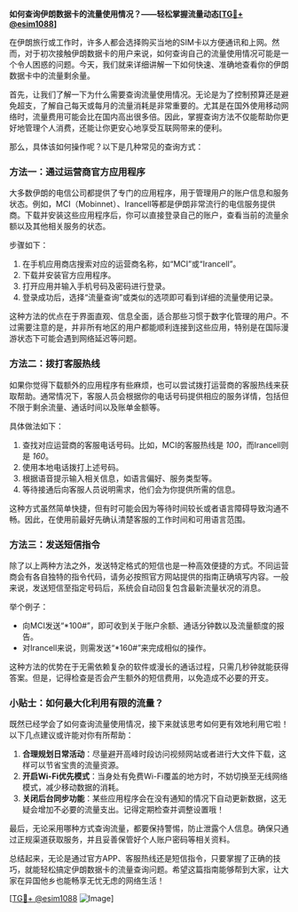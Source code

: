 **如何查询伊朗数据卡的流量使用情况？——轻松掌握流量动态[[TG💪+ @esim1088](https://t.me/s/esim1088)]**

在伊朗旅行或工作时，许多人都会选择购买当地的SIM卡以方便通讯和上网。然而，对于初次接触伊朗数据卡的用户来说，如何查询自己的流量使用情况可能是一个令人困惑的问题。今天，我们就来详细讲解一下如何快速、准确地查看你的伊朗数据卡中的流量剩余量。

首先，让我们了解一下为什么需要查询流量使用情况。无论是为了控制预算还是避免超支，了解自己每天或每月的流量消耗是非常重要的。尤其是在国外使用移动网络时，流量费用可能会比在国内高出很多倍。因此，掌握查询方法不仅能帮助你更好地管理个人消费，还能让你更安心地享受互联网带来的便利。

那么，具体该如何操作呢？以下是几种常见的查询方式：

### 方法一：通过运营商官方应用程序

大多数伊朗的电信公司都提供了专门的应用程序，用于管理用户的账户信息和服务状态。例如，MCI（Mobinnet）、Irancell等都是伊朗非常流行的电信服务提供商。下载并安装这些应用程序后，你可以直接登录自己的账户，查看当前的流量余额以及其他相关服务的状态。

步骤如下：
1. 在手机应用商店搜索对应的运营商名称，如“MCI”或“Irancell”。
2. 下载并安装官方应用程序。
3. 打开应用并输入手机号码及密码进行登录。
4. 登录成功后，选择“流量查询”或类似的选项即可看到详细的流量使用记录。

这种方法的优点在于界面直观、信息全面，适合那些习惯于数字化管理的用户。不过需要注意的是，并非所有地区的用户都能顺利连接到这些应用，特别是在国际漫游状态下可能会遇到网络延迟等问题。

### 方法二：拨打客服热线

如果你觉得下载额外的应用程序有些麻烦，也可以尝试拨打运营商的客服热线来获取帮助。通常情况下，客服人员会根据你的电话号码提供相应的服务详情，包括但不限于剩余流量、通话时间以及账单金额等。

具体做法如下：
1. 查找对应运营商的客服电话号码。比如，MCI的客服热线是 *100*，而Irancell则是 *160*。
2. 使用本地电话拨打上述号码。
3. 根据语音提示输入相关信息，如语言偏好、服务类型等。
4. 等待接通后向客服人员说明需求，他们会为你提供所需的信息。

这种方式虽然简单快捷，但有时可能会因为等待时间较长或者语言障碍导致沟通不畅。因此，在使用前最好先确认清楚客服的工作时间和可用语言范围。

### 方法三：发送短信指令

除了以上两种方法之外，发送特定格式的短信也是一种高效便捷的方式。不同运营商会有各自独特的指令代码，请务必按照官方网站提供的指南正确填写内容。一般来说，发送短信至指定号码后，系统会自动回复包含最新流量状况的消息。

举个例子：
- 向MCI发送“*100#”，即可收到关于账户余额、通话分钟数以及流量额度的报告。
- 对Irancell来说，则需发送“*160#”来完成相似的操作。

这种方法的优势在于无需依赖复杂的软件或漫长的通话过程，只需几秒钟就能获得答案。但是，记得检查是否会产生额外的短信费用，以免造成不必要的开支。

### 小贴士：如何最大化利用有限的流量？

既然已经学会了如何查询流量使用情况，接下来就该思考如何更有效地利用它啦！以下几点建议或许能对你有所帮助：

1. **合理规划日常活动**：尽量避开高峰时段访问视频网站或者进行大文件下载，这样可以节省宝贵的流量资源。
2. **开启Wi-Fi优先模式**：当身处有免费Wi-Fi覆盖的地方时，不妨切换至无线网络模式，减少移动数据的消耗。
3. **关闭后台同步功能**：某些应用程序会在没有通知的情况下自动更新数据，这无疑会增加不必要的流量支出。记得定期检查并调整设置哦！

最后，无论采用哪种方式查询流量，都要保持警惕，防止泄露个人信息。确保只通过正规渠道获取服务，并且妥善保管好个人账户密码等相关资料。

总结起来，无论是通过官方APP、客服热线还是短信指令，只要掌握了正确的技巧，就能轻松搞定伊朗数据卡的流量查询问题。希望这篇指南能够帮到大家，让大家在异国他乡也能畅享无忧无虑的网络生活！

[[TG💪+ @esim1088](https://t.me/s/esim1088) ![Image](https://i.postimg.cc/4NQfJmqS/Snipaste-2025-05-13-00-14-12.png)]